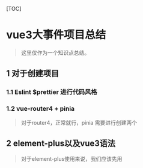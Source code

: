 [TOC]

# vue3大事件项目总结

> 这里仅作为一个知识点总结。





## 1 对于创建项目

### 1.1 Eslint $prettier 进行代码风格

> 

### 1.2 vue-router4 + pinia

> 对于router4，正常就行，pinia 需要进行创建两个





## 2 element-plus以及vue3语法

> 对于element-plus使用来说，我们应该先用<template>中的代码，js代码应该自己书写，而不是完全使用

### 2.1 ElMessageBox使用&&表格

#### 2.1.1 ElMessageBox使用

> 对于这个，这个可以使用在js中，是个比较新颖的写法
> ```
> const onCommand = async (command) => {
>   if (command === 'logout') {
>     await ElMessageBox.confirm('你确认退出大事件吗？', '温馨提示', {
>       type: 'warning',
>       confirmButtonText: '确认',
>       cancelButtonText: '取消'
>     })
>     userStore.removeToken()
>     userStore.setUser({})
>     router.push(`/login`)
>   } else {
>     router.push(`/user/${command}`)
>   }
> }
> ```
>
> 这个ElMessageBox就写在了js中，可以学习一下。



#### 2.1.2 表格

> 这里表格是通过 `slot` 可以获取到 row, column, $index 和 store（table 内部的状态管理）的数据，用法参考 demo。

- el-table 表格动态渲染

```jsx
<el-table :data="channelList" style="width: 100%">
  <el-table-column label="序号" width="100" type="index"> </el-table-column>
  <el-table-column label="分类名称" prop="cate_name"></el-table-column>
  <el-table-column label="分类别名" prop="cate_alias"></el-table-column>
  <el-table-column label="操作" width="100">
    <template #default="{ row }">
      <el-button
        :icon="Edit"
        circle
        plain
        type="primary"
        @click="onEditChannel(row)"
      ></el-button>
      <el-button
        :icon="Delete"
        circle
        plain
        type="danger"
        @click="onDelChannel(row)"
      ></el-button>
    </template>
  </el-table-column>
  <template #empty>
    <el-empty description="没有数据" />
  </template>
</el-table>


const onEditChannel = (row) => {
  console.log(row)
}
const onDelChannel = (row) => {
  console.log(row)
}
```



### 2.2 PageContainer封装组件

> 这个封装到components下的组件应该详细看看，这个非常好
>
> 利用<slot>来进行父子间传递文中有相应代码

对于这个文件有三个注意点：

- props 定制标题
- 默认插槽 default 定制内容主体
- 具名插槽 extra  定制头部右侧额外的按钮



### 2.3 父子间传递 封装组件相关的（数据）

#### 2.3.1对于表单类的，我们可以需要打开弹出层的设定一个open方法

步骤：

1. 组件向外暴露一个open方法：

```
const open = async (row) => {
  dialogVisible.value = true
  console.log(row)
}

defineExpose({
  open
})
```

2. 通过ref绑定

```jsx
const dialog = ref()

<!-- 弹窗 -->
<channel-edit ref="dialog"></channel-edit>
```

3. 调用方法进行显示窗

```jsx
const onAddChannel = () => {
  dialog.value.open({})
}
const onEditChannel = (row) => {
  dialog.value.open(row)
}
```



#### 2.3.2 组件提交提醒父组件

> 这里直接提代码了

3. 通知父组件进行回显

```jsx
const emit = defineEmits(['success'])

const onSubmit = async () => {
  ...
  emit('success')
}
```

4. 父组件监听 success 事件，进行调用回显

```jsx
<channel-edit ref="dialog" @success="onSuccess"></channel-edit>

const onSuccess = () => {
  getChannelList()
}
```



#### 2.3.3 组件中v-model

> 使用场景： 在子组件中修改数据需要父组件一起响应的，例如下拉框这个组件
>
> 前提：vue3中的v-model是:modelValue 和 @update:modelValue  的简写
> 这里也可以直接使用vue3.3的一个defineModel

1. 在子组件中script中定义defineprops和emit

```
defineProps({
  modelValue: {
    type: [Number, String]
  }
})

const emit = defineEmits(['update:modelValue'])
```



1. 在子组件中的<template>中使用

````
    :modelValue="modelValue"
    @update:modelValue="emit('update:modelValue', $event)"
  >
````

3. 调用接口，动态渲染下拉分类，设计成 v-model 的使用方式

```jsx
<script setup>
import { artGetChannelsService } from '@/api/article'
import { ref } from 'vue'

defineProps({
  modelValue: {
    type: [Number, String]
  }
})

const emit = defineEmits(['update:modelValue'])
const channelList = ref([])
const getChannelList = async () => {
  const res = await artGetChannelsService()
  channelList.value = res.data.data
}
getChannelList()
</script>
<template>
  <el-select
    :modelValue="modelValue"
    @update:modelValue="emit('update:modelValue', $event)"
  >
    <el-option
      v-for="channel in channelList"
      :key="channel.id"
      :label="channel.cate_name"
      :value="channel.id"
    ></el-option>
  </el-select>
</template>
```

4. 父组件定义参数绑定

```jsx
const params = ref({
  pagenum: 1,
  pagesize: 5,
  cate_id: '',
  state: ''
})

<channel-select v-model="params.cate_id"></channel-select>
```



### 2.4 上传文件

> 这里可以直接看讲解：
> 有两种上传图片的方式，第一种是在点击上传图片就将图片上传到阿里oss中，然后后端返回一个图片链接
>
> 第二种是在提交表单的时候进行上传图片
>
> 这里使用的是第二种

1. 关闭自动上传，准备结构

```jsx
import { Plus } from '@element-plus/icons-vue'

<el-upload
  class="avatar-uploader"
  :auto-upload="false"
  :show-file-list="false"
  :on-change="onUploadFile"
>
  <img v-if="imgUrl" :src="imgUrl" class="avatar" />
  <el-icon v-else class="avatar-uploader-icon"><Plus /></el-icon>
</el-upload>
```

2. 准备数据 和 选择图片的处理逻辑

```jsx
const imgUrl = ref('')
const onUploadFile = (uploadFile) => {
  imgUrl.value = URL.createObjectURL(uploadFile.raw)
  formModel.value.cover_img = uploadFile.raw
}
```

> 语法： 这里的URL.createObjectURL(文件对象) 这基于本地预览地址来预览



### 2.5 富文本编辑器 [ vue-quill ]

官网地址：https://vueup.github.io/vue-quill/

1. 安装包

```js
pnpm add @vueup/vue-quill@latest
```

2. 注册成局部组件

```jsx
import { QuillEditor } from '@vueup/vue-quill'
import '@vueup/vue-quill/dist/vue-quill.snow.css'
```

3. 页面中使用绑定

```jsx
<div class="editor">
  <quill-editor
    theme="snow"
    v-model:content="formModel.content"
    contentType="html"
  >
  </quill-editor>
</div>
```

4. 样式美化

```jsx
.editor {
  width: 100%;
  :deep(.ql-editor) {
    min-height: 200px;
  }
}
```



### 2.6 formData() 类型的使用，提交文件上传数据

```
const onPublish = async (state) => {
  // 将已发布还是草稿状态，存入 state
  formModel.value.state = state

  // 转换 formData 数据
  const fd = new FormData()
  for (let key in formModel.value) {
    fd.append(key, formModel.value[key])
  }

  if (formModel.value.id) {
    console.log('编辑操作')
  } else {
    // 添加请求
    await artPublishService(fd)
    ElMessage.success('添加成功')
    visibleDrawer.value = false
    emit('success', 'add')
  }
}
```







## 3 关于前端api写法

可以看这篇文章，什么时候使用data什么时候使用params

[axios 传递参数的方式(data 与 params 的区别)_axios data_twinkle||cll的博客-CSDN博客](https://blog.csdn.net/qq_41499782/article/details/118916901)



这里需要增加的一个是：

前端添加一个params的时候，我们请求体中的属性的值是null的时候，此时不会将此属性添加到params中，

例如：

```ts
const articlelist = async () =>{
  const params ={
    pageNum:pageNum.value,
    pagesize: pagesize.value,
    //如果为空字符串，可以这样写
    categoryId:categoryId.value ？ categoryId.value :null,
    state: state.value ? state.value :null
  }
const result = await articleListService(paralis);
}


export const articleListService =(params) =>{
return request.get(url:'/article',config:{params})
}
```

> 这里如果categoryId是null的情况下，此时url中不含categoryId这个参数，如果是''的话，此时url含有这个参数。
>
> js中 空字符串''、 0、 都是false
